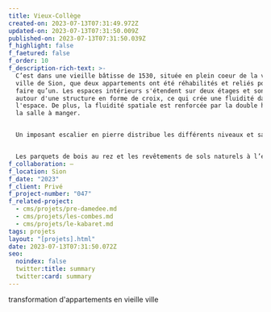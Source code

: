 ```yaml
---
title: Vieux-Collège
created-on: 2023-07-13T07:31:49.972Z
updated-on: 2023-07-13T07:31:50.009Z
published-on: 2023-07-13T07:31:50.039Z
f_highlight: false
f_faetured: false
f_order: 10
f_description-rich-text: >-
  C’est dans une vieille bâtisse de 1530, située en plein coeur de la vieille
  ville de Sion, que deux appartements ont été réhabilités et reliés pour n’en
  faire qu’un. Les espaces intérieurs s'étendent sur deux étages et sont agencés
  autour d'une structure en forme de croix, ce qui crée une fluidité dans
  l'espace. De plus, la fluidité spatiale est renforcée par la double hauteur de
  la salle à manger.


  Un imposant escalier en pierre distribue les différents niveaux et salles d'eau, situés dans une petite annexe adjacente. Surplombant cet annexe, la tourelle offre un panorama sur les toitures de la vieille, où un bureau y est aménagé.


  Les parquets de bois au rez et les revêtements de sols naturels à l’étage amènent une ambiance chaleureuse et contrastent avec le murs de pierre. Quant aux salles d'eau, chacune a son propre style et mobilier coloré, créant ainsi des univers distincts et personnalisés.
f_collaboration: –
f_location: Sion
f_date: "2023"
f_client: Privé
f_project-number: "047"
f_related-project:
  - cms/projets/pre-damedee.md
  - cms/projets/les-combes.md
  - cms/projets/le-kabaret.md
tags: projets
layout: "[projets].html"
date: 2023-07-13T07:31:50.072Z
seo:
  noindex: false
  twitter:title: summary
  twitter:card: summary
---
```

t﻿ransformation d'appartements en vieille ville